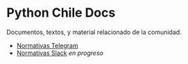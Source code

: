 # Python Chile Docs

Documentos, textos, y material relacionado de la comunidad.

* [Normativas Telegram](normativa-telegram.md)
* [Normativas Slack](#) *en progreso*
